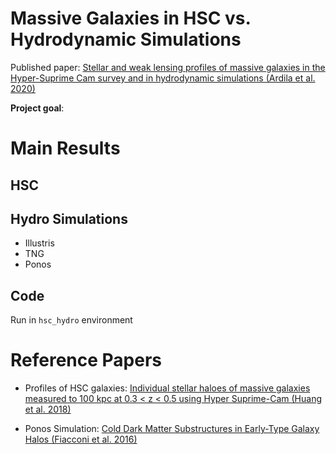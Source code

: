 # Massive Galaxies in HSC vs. Hydrodynamic Simulations
Published paper: [Stellar and weak lensing profiles of massive galaxies in the Hyper-Suprime Cam survey and in hydrodynamic simulations (Ardila et al. 2020)](https://ui.adsabs.harvard.edu/abs/2021MNRAS.500..432A/abstract)

**Project goal**: 

# Main Results

## HSC

## Hydro Simulations
* Illustris
* TNG
* Ponos


## Code
Run in `hsc_hydro` environment

# Reference Papers
- Profiles of HSC galaxies: [Individual stellar haloes of massive galaxies measured to 100 kpc at 0.3 < z < 0.5 using Hyper Suprime-Cam (Huang et al. 2018)](https://ui.adsabs.harvard.edu/abs/2018MNRAS.475.3348H/abstract) 

- Ponos Simulation: [Cold Dark Matter Substructures in Early-Type Galaxy Halos (Fiacconi et al. 2016)](https://ui.adsabs.harvard.edu/abs/2016ApJ...824..144F/abstract)

